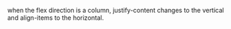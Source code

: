 when the flex direction is a column, justify-content changes to the vertical and align-items to the horizontal.   



